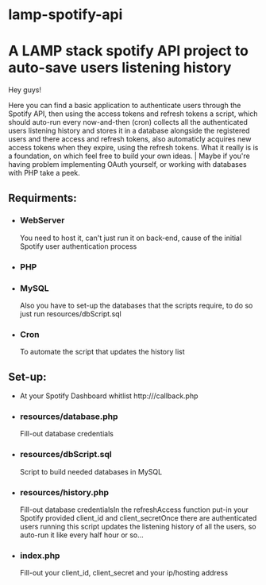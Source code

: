 # lamp-spotify-api
<h1>A LAMP stack spotify API project to auto-save users listening history</h1>
<p>
Hey guys!

Here you can find a basic application to authenticate users through the Spotify API, then using the access tokens and refresh tokens a script, which should auto-run every now-and-then (cron) collects all the authenticated users listening history and stores it in a database alongside the registered users and there access and refresh tokens, also automaticly acquires new access tokens when they expire, using the refresh tokens. What it really is is a foundation, on which feel free to build your own ideas. | Maybe if you're having problem implementing OAuth yourself, or working with databases with PHP take a peek.
</p>
<h2>Requirments:</h2>
<ul><li><h3>WebServer</h3>You need to host it, can't just run it on back-end, cause of the initial Spotify user authentication process</li>
<li><h3>PHP</h3></li>
<li><h3>MySQL</h3>Also you have to set-up the databases that the scripts require, to do so just run resources/dbScript.sql</li>
<li><h3>Cron</h3>To automate the script that updates the history list</li></ul>
<h2>Set-up:</h2>
<ul><li>At your Spotify Dashboard whitlist http://<your_url>/callback.php</li>
<li><h3>resources/database.php</h3>Fill-out database credentials</li>
<li><h3>resources/dbScript.sql</h3>Script to build needed databases in MySQL</li>
<li><h3>resources/history.php</h3>Fill-out database credentialsIn the refreshAccess function put-in your Spotify provided client_id and client_secretOnce there are authenticated users running this script updates the listening history of all the users, so auto-run it like every half hour or so...</li>
  <li><h3>index.php</h3>Fill-out your client_id, client_secret and your ip/hosting address</li></ul>
